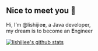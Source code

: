 ## Nice to meet you 👋 
Hi, I’m @lishijie**e**, a Java developer,   
my dream is to become an **E**ngineer

[![lishijiee's github stats](https://github-readme-stats.vercel.app/api?username=lishijiee&theme=dark)](https://github.com/lishijiee/github-readme-stats)
<!---
- 👀 I’m interested in ...
- 🌱 I’m currently learning ...
- 💞️ I’m looking to collaborate on ...
- 📫 How to reach me ...


lishijiee/lishijiee is a ✨ special ✨ repository because its `README.md` (this file) appears on your GitHub profile.
You can click the Preview link to take a look at your changes.
--->
